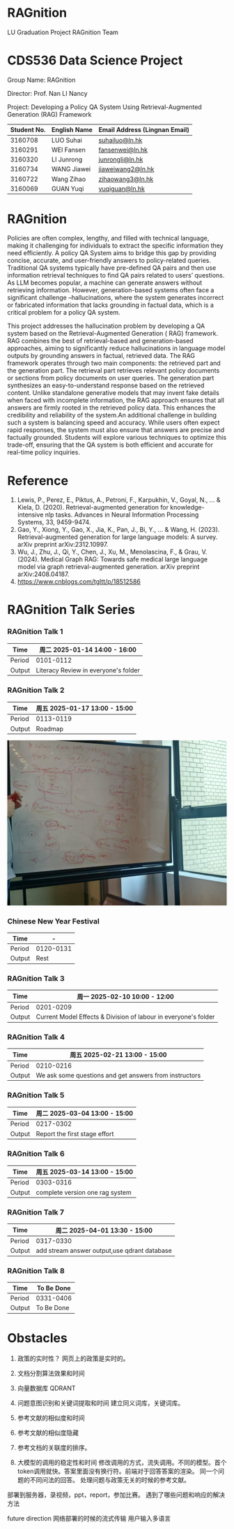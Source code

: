 # RAGnition

LU Graduation Project RAGnition Team

# CDS536 Data Science Project

Group Name:            RAGnition

Director:              Prof. Nan LI Nancy

Project:        Developing a Policy QA System Using Retrieval-Augmented Generation (RAG) Framework

| Student No. | English Name | Email Address (Lingnan Email) |
|-------------|--------------|-------------------------------|
| 3160708     | LUO Suhai    | suhailuo@ln.hk                |
| 3160291     | WEI Fansen   | fansenwei@ln.hk               |
| 3160320     | LI Junrong   | junrongli@ln.hk               |
| 3160734     | WANG Jiawei  | jiaweiwang2@ln.hk             |
| 3160722     | Wang Zihao   | zihaowang3@ln.hk              |
| 3160069     | GUAN Yuqi    | yuqiguan@ln.hk                |

# RAGnition

Policies are often complex, lengthy, and filled with technical language, making it challenging for individuals to
extract the specific information they need efficiently. A policy QA System aims to bridge this gap by providing concise,
accurate, and user-friendly answers to policy-related queries. Traditional QA systems typically have pre-defined QA
pairs and then use information retrieval techniques to find QA pairs related to users’ questions. As LLM becomes
popular, a machine can generate answers without retrieving information. However, generation-based systems often face a
significant challenge –hallucinations, where the system generates incorrect or fabricated information that lacks
grounding in factual data, which is a critical problem for a policy QA system.

This project addresses the hallucination problem by developing a QA system based on the Retrieval-Augmented Generation (
RAG) framework. RAG combines the best of retrieval-based and generation-based approaches, aiming to significantly reduce
hallucinations in language model outputs by grounding answers in factual, retrieved data. The RAG framework operates
through two main components: the retrieved part and the generation part. The retrieval part retrieves relevant policy
documents or sections from policy documents on user queries. The generation part synthesizes an easy-to-understand
response based on the retrieved content. Unlike standalone generative models that may invent fake details when faced
with incomplete information, the RAG approach ensures that all answers are firmly rooted in the retrieved policy data.
This enhances the credibility and reliability of the system.An additional challenge in building such a system is
balancing speed and accuracy. While users often expect rapid responses, the system must also ensure that answers are
precise and factually grounded. Students will explore various techniques to optimize this trade-off, ensuring that the
QA system is both efficient and accurate for real-time policy inquiries.

# Reference

1. Lewis, P., Perez, E., Piktus, A., Petroni, F., Karpukhin, V., Goyal, N., ... & Kiela, D. (2020). Retrieval-augmented
   generation for knowledge-intensive nlp tasks. Advances in Neural Information Processing Systems, 33, 9459-9474.
2. Gao, Y., Xiong, Y., Gao, X., Jia, K., Pan, J., Bi, Y., ... & Wang, H. (2023). Retrieval-augmented generation for
   large language models: A survey. arXiv preprint arXiv:2312.10997.
3. Wu, J., Zhu, J., Qi, Y., Chen, J., Xu, M., Menolascina, F., & Grau, V. (2024). Medical Graph RAG: Towards safe
   medical large language model via graph retrieval-augmented generation. arXiv preprint arXiv:2408.04187.
4. https://www.cnblogs.com/tgltt/p/18512586

# RAGnition Talk Series

### RAGnition Talk 1

| Time   | 周二 2025-01-14 14:00 - 16:00          |
|--------|--------------------------------------|
| Period | 0101-0112                            |
| Output | Literacy Review in everyone's folder |

### RAGnition Talk 2

| Time   | 周五 2025-01-17 13:00 - 15:00 |
|--------|-----------------------------|
| Period | 0113-0119                   |
| Output | Roadmap                     |

![solution](figuras/solution.jpg)

### Chinese New Year Festival

| Time   | -         |
|--------|-----------|
| Period | 0120-0131 |
| Output | Rest      |

### RAGnition Talk 3

| Time   | 周一 2025-02-10 10:00 - 12:00                                     |
|--------|-----------------------------------------------------------------|
| Period | 0201-0209                                                       |
| Output | Current Model Effects & Division of labour in everyone's folder |

### RAGnition Talk 4

| Time   | 周五 2025-02-21 13:00 - 15:00                            |
|--------|--------------------------------------------------------|
| Period | 0210-0216                                              |
| Output | We ask some questions and get answers from instructors |

### RAGnition Talk 5

| Time   | 周二 2025-03-04 13:00 - 15:00   |
|--------|-------------------------------|
| Period | 0217-0302                     |
| Output | Report the first stage effort |

### RAGnition Talk 6

| Time   | 周五 2025-03-14 13:00 - 15:00     |
|--------|---------------------------------|
| Period | 0303-0316                       |
| Output | complete version one rag system |

### RAGnition Talk 7

| Time   | 周二 2025-04-01 13:30 - 15:00                  |
|--------|----------------------------------------------|
| Period | 0317-0330                                    |
| Output | add stream answer output,use qdrant database |

### RAGnition Talk 8

| Time   | To Be Done |
|--------|------------|
| Period | 0331-0406  |
| Output | To Be Done |

# Obstacles

1. 政策的实时性？
   网页上的政策是实时的。

2. 文档分割算法效果和时间
3. 向量数据库 QDRANT

4. 问题意图识别和关键词提取和时间
   建立同义词库，关键词库。

5. 参考文献的相似度和时间
6. 参考文献的相似度隐藏
7. 参考文档的关联度的排序。

8. 大模型的调用的稳定性和时间
   修改调用的方式，流失调用。不同的模型。首个token调用就快。答案里面没有换行符。前端对于回答答案的渲染。
   同一个问题的不同问法的回答。
   处理问题与政策无关的时候的参考文献。

部署到服务器，录视频，ppt，report，参加比赛。
遇到了哪些问题和响应的解决方法

future direction
网络部署的时候的流式传输
用户输入多语言